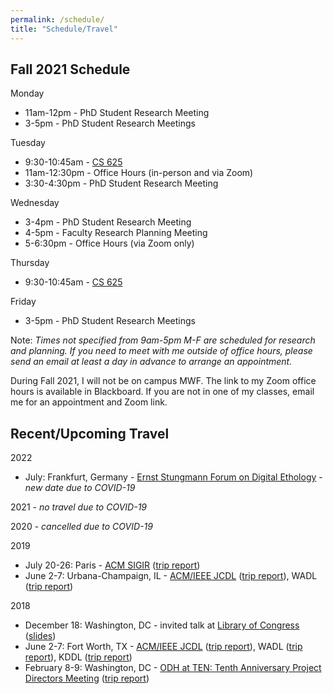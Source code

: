 ```yaml
---
permalink: /schedule/
title: "Schedule/Travel"
---
```


## Fall 2021 Schedule

Monday

* 11am-12pm - PhD Student Research Meeting
* 3-5pm - PhD Student Research Meetings

Tuesday

* 9:30-10:45am - [CS 625](https://github.com/odu-cs625-datavis/public/blob/main/fall21/README.md)
* 11am-12:30pm - Office Hours (in-person and via Zoom)
* 3:30-4:30pm - PhD Student Research Meeting

Wednesday

* 3-4pm - PhD Student Research Meeting
* 4-5pm - Faculty Research Planning Meeting
* 5-6:30pm - Office Hours (via Zoom only)

Thursday

* 9:30-10:45am - [CS 625](https://github.com/odu-cs625-datavis/public/blob/main/fall21/README.md)

Friday

* 3-5pm - PhD Student Research Meetings

Note: *Times not specified from 9am-5pm M-F are scheduled for research and planning. If you need to meet with me outside of office hours, please send an email at least a day in advance to arrange an appointment.*

During Fall 2021, I will not be on campus MWF. The link to my Zoom office hours is available in Blackboard.  If you are not in one of my classes, email me for an appointment and Zoom link.


## Recent/Upcoming Travel

2022

* July: Frankfurt, Germany  - [Ernst Stungmann Forum on Digital Ethology](https://www.esforum.de/forums/esf32_Digital_Ethology.html) - *new date due to COVID-19*

2021 - *no travel due to COVID-19*

2020 - *cancelled due to COVID-19*

2019

* July 20-26: Paris - [ACM SIGIR](http://sigir.org/sigir2019/) ([trip report](https://ws-dl.blogspot.com/2019/07/2019-07-30-sigir-2019-in-paris-trip.html))
* June 2-7: Urbana-Champaign, IL - [ACM/IEEE JCDL](http://2019.jcdl.org) ([trip report](https://ws-dl.blogspot.com/2019/06/2019-06-05-joint-conference-on-digital.html)), WADL ([trip report](https://ws-dl.blogspot.com/2019/06/2019-06-20-web-archiving-and-digital.html))

2018

* December 18: Washington, DC - invited talk at [Library of Congress](https://www.loc.gov) ([slides](https://www.slideshare.net/mweigle/wsdls-work-towards-enabling-personal-use-of-web-archives-126145392))
* June 2-7: Fort Worth, TX - [ACM/IEEE JCDL](http://2018.jcdl.org) ([trip report](http://ws-dl.blogspot.com/2018/06/2018-06-08-joint-conference-on-digital_8.html)), WADL ([trip report](http://ws-dl.blogspot.com/2018/06/2018-06-11-web-archive-and-digital.html)), KDDL ([trip report](http://ws-dl.blogspot.com/2018/06/2018-06-11-knowledge-discovery-from.html))
* February 8-9: Washington, DC - [ODH at TEN: Tenth Anniversary Project Directors Meeting](https://www.neh.gov/divisions/odh/grant-news/odh-ten-our-tenth-anniversary-project-directors-meeting) ([trip report](http://ws-dl.blogspot.com/2018/03/2018-03-12-neh-odh-project-directors.html))
